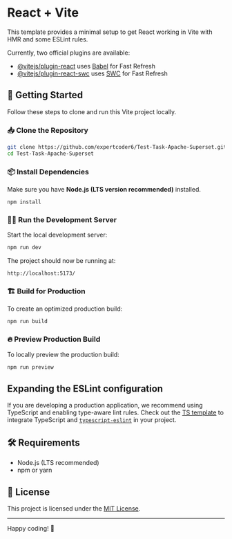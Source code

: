 # React + Vite

This template provides a minimal setup to get React working in Vite with HMR and some ESLint rules.

Currently, two official plugins are available:

- [@vitejs/plugin-react](https://github.com/vitejs/vite-plugin-react/blob/main/packages/plugin-react/README.md) uses [Babel](https://babeljs.io/) for Fast Refresh
- [@vitejs/plugin-react-swc](https://github.com/vitejs/vite-plugin-react-swc) uses [SWC](https://swc.rs/) for Fast Refresh

## 🚀 Getting Started

Follow these steps to clone and run this Vite project locally.

### 📥 Clone the Repository
```sh
git clone https://github.com/expertcoder6/Test-Task-Apache-Superset.git
cd Test-Task-Apache-Superset
```

### 📦 Install Dependencies
Make sure you have **Node.js (LTS version recommended)** installed.
```sh
npm install
```

### 🏃‍♂️ Run the Development Server
Start the local development server:
```sh
npm run dev
```
The project should now be running at:
```
http://localhost:5173/
```

### 🏗 Build for Production
To create an optimized production build:
```sh
npm run build
```

### 🔥 Preview Production Build
To locally preview the production build:
```sh
npm run preview
```

## Expanding the ESLint configuration

If you are developing a production application, we recommend using TypeScript and enabling type-aware lint rules. Check out the [TS template](https://github.com/vitejs/vite/tree/main/packages/create-vite/template-react-ts) to integrate TypeScript and [`typescript-eslint`](https://typescript-eslint.io) in your project.

## 🛠 Requirements
- Node.js (LTS recommended)
- npm or yarn

## 📜 License
This project is licensed under the [MIT License](LICENSE).

---
Happy coding! 🎉

